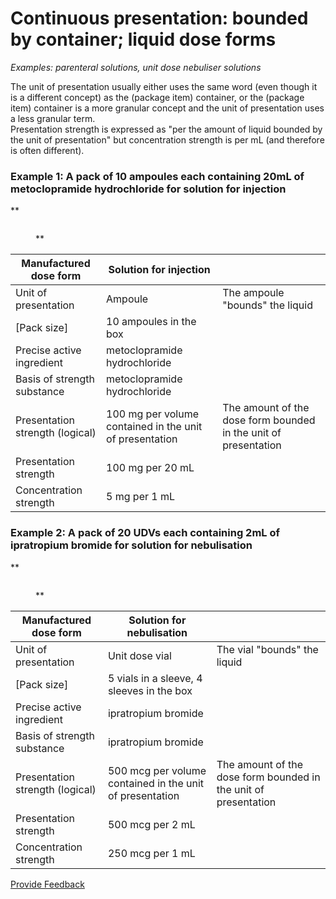# Continuous presentation: bounded by container; liquid dose forms

_Examples: parenteral solutions, unit dose nebuliser solutions_

The unit of presentation usually either uses the same word (even though it is a different concept) as the (package item) container, or the (package item) container is a more granular concept and the unit of presentation uses a less granular term.\
Presentation strength is expressed as "per the amount of liquid bounded by the unit of presentation" but concentration strength is per mL (and therefore is often different).

### **Example 1: A pack of 10 ampoules each containing 20mL of metoclopramide hydrochloride for solution for injection**

\*\*

<figure><img src="../../../../../../authoring/pharmaceutical-and-biologic-product/images/304775958.jpg" alt=""><figcaption><p>**</p></figcaption></figure>

| Manufactured dose form          | Solution for injection                                  |                                                                 |
| ------------------------------- | ------------------------------------------------------- | --------------------------------------------------------------- |
| Unit of presentation            | Ampoule                                                 | The ampoule "bounds" the liquid                                 |
| \[Pack size]                    | 10 ampoules in the box                                  |                                                                 |
| Precise active ingredient       | metoclopramide hydrochloride                            |                                                                 |
| Basis of strength substance     | metoclopramide hydrochloride                            |                                                                 |
| Presentation strength (logical) | 100 mg per volume contained in the unit of presentation | The amount of the dose form bounded in the unit of presentation |
| Presentation strength           | 100 mg per 20 mL                                        |                                                                 |
| Concentration strength          | 5 mg per 1 mL                                           |                                                                 |

### **Example 2: A pack of 20 UDVs each containing 2mL of ipratropium bromide for solution for nebulisation**

\*\*

<figure><img src="../../../../../../authoring/pharmaceutical-and-biologic-product/images/304775959.jpg" alt=""><figcaption><p>**</p></figcaption></figure>

| Manufactured dose form          | Solution for nebulisation                                |                                                                 |
| ------------------------------- | -------------------------------------------------------- | --------------------------------------------------------------- |
| Unit of presentation            | Unit dose vial                                           | The vial "bounds" the liquid                                    |
| \[Pack size]                    | 5 vials in a sleeve, 4 sleeves in the box                |                                                                 |
| Precise active ingredient       | ipratropium bromide                                      |                                                                 |
| Basis of strength substance     | ipratropium bromide                                      |                                                                 |
| Presentation strength (logical) | 500 mcg per volume contained in the unit of presentation | The amount of the dose form bounded in the unit of presentation |
| Presentation strength           | 500 mcg per 2 mL                                         |                                                                 |
| Concentration strength          | 250 mcg per 1 mL                                         |                                                                 |






<a href="https://docs.google.com/forms/d/e/1FAIpQLScTmbZIf0UEQwYDkY27EEWBkaiYkHSbR0_9DmFrMLXoQLyL7Q/viewform?usp=pp_url&entry.1767247133=SCT+Editorial+Guide&entry.670899847=Continuous%20presentation%3A%20bounded%20by%20container%3B%20liquid%20dose%20forms" class="button primary">Provide Feedback</a>
